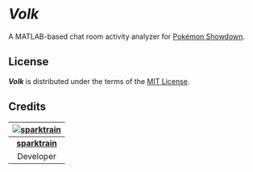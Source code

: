 # ***Volk***

A MATLAB-based chat room activity analyzer for [Pokémon Showdown](https://github.com/Zarel/Pokemon-Showdown).

## License

***Volk*** is distributed under the terms of the [MIT License](https://github.com/sparktrain/chatstats/blob/master/LICENSE).

## Credits

[![sparktrain](https://avatars2.githubusercontent.com/u/7269774?v=3&s=120)](https://github.com/sparktrain)|
:-:|
[**sparktrain**](https://github.com/sparktrain)|
Developer|
